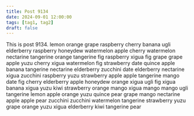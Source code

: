 ```yaml
---
title: Post 9134
date: 2024-09-01 12:00:00
tags: [tag1, tag2]
draft: false
---
```

This is post 9134.
lemon
orange
grape
raspberry
cherry
banana
ugli
elderberry
raspberry
honeydew
watermelon
apple
cherry
watermelon
nectarine
tangerine
orange
tangerine
fig
raspberry
xigua
fig
grape
grape
apple
yuzu
cherry
xigua
watermelon
fig
strawberry
date
quince
apple
banana
tangerine
nectarine
elderberry
zucchini
date
elderberry
nectarine
xigua
zucchini
raspberry
yuzu
strawberry
apple
apple
tangerine
mango
date
fig
cherry
elderberry
apple
honeydew
orange
xigua
ugli
fig
xigua
banana
xigua
yuzu
kiwi
strawberry
orange
mango
xigua
mango
mango
ugli
tangerine
lemon
apple
orange
yuzu
quince
pear
grape
mango
nectarine
apple
apple
pear
zucchini
zucchini
watermelon
tangerine
strawberry
yuzu
grape
orange
yuzu
xigua
elderberry
kiwi
tangerine
pear
